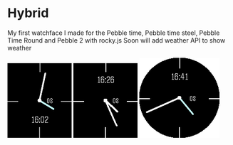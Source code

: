 # Hybrid
My first watchface I made for the Pebble time, Pebble time steel, Pebble Time Round and Pebble 2 with rocky.js
Soon will add weather API to show weather

![Pebble Time](Screenshots/pebble_screenshot_2020-02-08_16-02-12.png)
![Pebble Time Round](Screenshots/pebble_screenshot_2020-02-08_16-26-37.png)
![Pebble 2](Screenshots/pebble_screenshot_2020-02-08_16-41-59.png)
